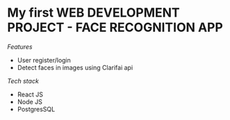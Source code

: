 # My first WEB DEVELOPMENT PROJECT - FACE RECOGNITION APP

*Features*
 * User register/login
 * Detect faces in images using Clarifai api

*Tech stack*
 * React JS
 * Node JS
 * PostgresSQL
